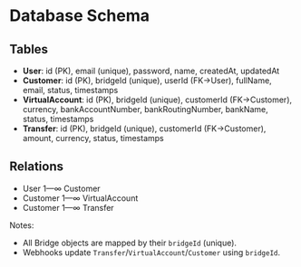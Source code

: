 # Database Schema

## Tables
- **User**: id (PK), email (unique), password, name, createdAt, updatedAt
- **Customer**: id (PK), bridgeId (unique), userId (FK→User), fullName, email, status, timestamps
- **VirtualAccount**: id (PK), bridgeId (unique), customerId (FK→Customer), currency, bankAccountNumber, bankRoutingNumber, bankName, status, timestamps
- **Transfer**: id (PK), bridgeId (unique), customerId (FK→Customer), amount, currency, status, timestamps

## Relations
- User 1—∞ Customer
- Customer 1—∞ VirtualAccount
- Customer 1—∞ Transfer

Notes:
- All Bridge objects are mapped by their `bridgeId` (unique).
- Webhooks update `Transfer`/`VirtualAccount`/`Customer` using `bridgeId`.
